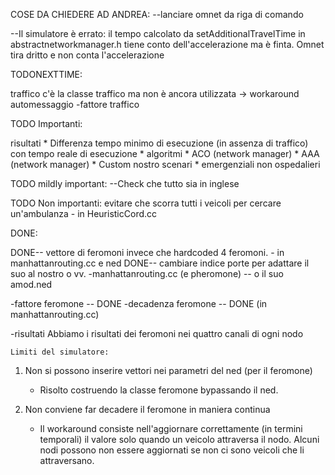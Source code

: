 COSE DA CHIEDERE AD ANDREA:
--lanciare omnet da riga di comando

--Il simulatore è errato: il tempo calcolato da setAdditionalTravelTime in abstractnetworkmanager.h tiene conto dell'accelerazione ma è finta. Omnet tira dritto e non conta l'accelerazione




TODONEXTTIME:

traffico 
	c'è la classe traffico ma non è ancora utilizzata
	-> workaround automessaggio
-fattore traffico



TODO Importanti:

risultati
	* Differenza tempo minimo di esecuzione (in assenza di traffico) con tempo reale di esecuzione
	* 
algoritmi
	* ACO (network manager)
	* AAA (network manager)
	* Custom nostro
scenari
	* emergenziali non ospedalieri




TODO mildly important:
--Check che tutto sia in inglese



TODO Non importanti:
evitare che scorra tutti i veicoli per cercare un'ambulanza  - in HeuristicCord.cc




DONE:

DONE-- vettore di feromoni invece che hardcoded 4 feromoni. - in manhattanrouting.cc e ned
DONE-- cambiare indice porte per adattare il suo al nostro o vv.  -manhattanrouting.cc (e pheromone) -- o il suo amod.ned

-fattore feromone -- DONE
-decadenza feromone -- DONE (in manhattanrouting.cc)

-risultati
	Abbiamo i risultati dei feromoni nei quattro canali di ogni nodo






	Limiti del simulatore:

1. Non si possono inserire vettori nei parametri del ned (per il feromone)
	* Risolto costruendo la classe feromone bypassando il ned.

2. Non conviene far decadere il feromone in maniera continua
	* Il workaround consiste nell'aggiornare correttamente (in termini temporali) il valore solo quando un veicolo attraversa il nodo. Alcuni nodi possono non essere aggiornati se non ci sono veicoli che li attraversano.